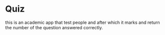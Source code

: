 # Quiz
this is an academic app that test people and after which it marks and return the number of the question answered correctly.
